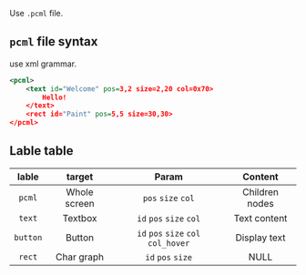 Use `.pcml` file.

## `pcml` file syntax
use xml grammar.
```xml
<pcml>
	<text id="Welcome" pos=3,2 size=2,20 col=0x70>
		Hello!
	</text>
	<rect id="Paint" pos=5,5 size=30,30>
</pcml>
```

## Lable table
|lable|target|Param|Content|
|:-:|:-:|:-:|:-:|
|`pcml`|Whole screen|`pos` `size` `col`|Children nodes
|`text`|Textbox|`id` `pos` `size` `col`|Text content|
|`button`|Button|`id` `pos` `size` `col` `col_hover`|Display text
|`rect`|Char graph|`id` `pos` `size`|NULL|